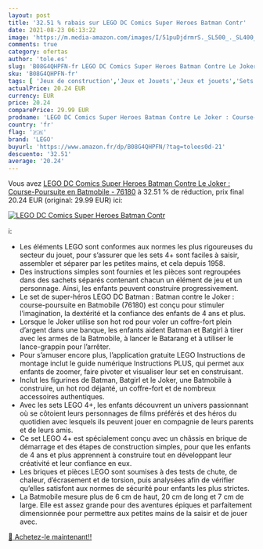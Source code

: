 ```yaml
---
layout: post
title: '32.51 % rabais sur LEGO DC Comics Super Heroes Batman Contr'
date: 2021-08-23 06:13:22
image: 'https://m.media-amazon.com/images/I/51puDjdrmrS._SL500_._SL400_.jpg'
comments: true
category: ofertas
author: 'tole.es'
slug: 'B08G4QHPFN-fr LEGO DC Comics Super Heroes Batman Contre Le Joker :...'
sku: 'B08G4QHPFN-fr'
tags: [ 'Jeux de construction','Jeux et Jouets','Jeux et jouets','Sets de jeux de construction','lego', ]
actualPrice: 20.24 EUR
currency: EUR
price: 20.24
comparePrice: 29.99 EUR
prodname: 'LEGO DC Comics Super Heroes Batman Contre Le Joker : Course-Poursuite en Batmobile - 76180'
country: 'fr'
flag: '🇫🇷'
brand: 'LEGO'
buyurl: 'https://www.amazon.fr/dp/B08G4QHPFN/?tag=tolees0d-21'
descuento: '32.51'
average: '20.24'
---
```


Vous avez [LEGO DC Comics Super Heroes Batman Contre Le Joker : Course-Poursuite en Batmobile - 76180](https://www.amazon.fr/dp/B08G4QHPFN/?tag=tolees0d-21)  à  32.51 % de réduction, prix final  20.24 EUR (original: 29.99 EUR) ici:

[![LEGO DC Comics Super Heroes Batman Contr](https://m.media-amazon.com/images/I/51puDjdrmrS._SL500_._SL400_.jpg)](https://www.amazon.fr/dp/B08G4QHPFN/?tag=tolees0d-21)

ℹ️:

- Les éléments LEGO sont conformes aux normes les plus rigoureuses du secteur du jouet, pour s’assurer que les sets 4+ sont faciles à saisir, assembler et séparer par les petites mains, et cela depuis 1958.
- Des instructions simples sont fournies et les pièces sont regroupées dans des sachets séparés contenant chacun un élément de jeu et un personnage. Ainsi, les enfants peuvent construire progressivement.
- Le set de super-héros LEGO DC Batman : Batman contre le Joker : course-poursuite en Batmobile (76180) est conçu pour stimuler l’imagination, la dextérité et la confiance des enfants de 4 ans et plus.
- Lorsque le Joker utilise son hot rod pour voler un coffre-fort plein d’argent dans une banque, les enfants aident Batman et Batgirl à tirer avec les armes de la Batmobile, à lancer le Batarang et à utiliser le lance-grappin pour l’arrêter.
- Pour s’amuser encore plus, l’application gratuite LEGO Instructions de montage inclut le guide numérique Instructions PLUS, qui permet aux enfants de zoomer, faire pivoter et visualiser leur set en construisant.
- Inclut les figurines de Batman, Batgirl et le Joker, une Batmobile à construire, un hot rod déjanté, un coffre-fort et de nombreux accessoires authentiques.
- Avec les sets LEGO 4+, les enfants découvrent un univers passionnant où se côtoient leurs personnages de films préférés et des héros du quotidien avec lesquels ils peuvent jouer en compagnie de leurs parents et de leurs amis.
- Ce set LEGO 4+ est spécialement conçu avec un châssis en brique de démarrage et des étapes de construction simples, pour que les enfants de 4 ans et plus apprennent à construire tout en développant leur créativité et leur confiance en eux.
- Les briques et pièces LEGO sont soumises à des tests de chute, de chaleur, d’écrasement et de torsion, puis analysées afin de vérifier qu’elles satisfont aux normes de sécurité pour enfants les plus strictes.
- La Batmobile mesure plus de 6 cm de haut, 20 cm de long et 7 cm de large. Elle est assez grande pour des aventures épiques et parfaitement dimensionnée pour permettre aux petites mains de la saisir et de jouer avec.

[🛒 Achetez-le maintenant!!](https://www.amazon.fr/dp/B08G4QHPFN/?tag=tolees0d-21)
